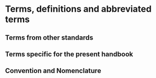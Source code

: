 # Terms, definitions and abbreviated terms

## Terms from other standards


## Terms specific for the present handbook


## Convention and Nomenclature


